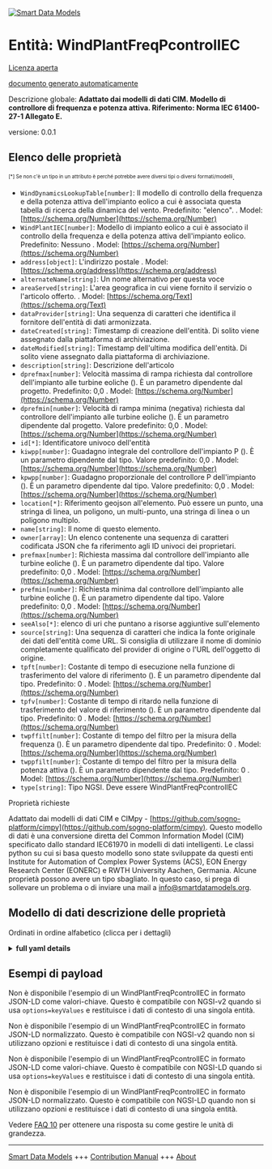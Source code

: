 <!-- 10-Header -->  
[![Smart Data Models](https://smartdatamodels.org/wp-content/uploads/2022/01/SmartDataModels_logo.png "Logo")](https://smartdatamodels.org)  
Entità: WindPlantFreqPcontrolIEC  
================================<!-- /10-Header -->  
<!-- 15-License -->  
[Licenza aperta](https://github.com/smart-data-models//dataModel.EnergyCIM/blob/master/WindPlantFreqPcontrolIEC/LICENSE.md)  
[documento generato automaticamente](https://docs.google.com/presentation/d/e/2PACX-1vTs-Ng5dIAwkg91oTTUdt8ua7woBXhPnwavZ0FxgR8BsAI_Ek3C5q97Nd94HS8KhP-r_quD4H0fgyt3/pub?start=false&loop=false&delayms=3000#slide=id.gb715ace035_0_60)  
<!-- /15-License -->  
<!-- 20-Description -->  
Descrizione globale: **Adattato dai modelli di dati CIM. Modello di controllore di frequenza e potenza attiva.  Riferimento: Norma IEC 61400-27-1 Allegato E.**  
versione: 0.0.1  
<!-- /20-Description -->  
<!-- 30-PropertiesList -->  

## Elenco delle proprietà  

<sup><sub>[*] Se non c'è un tipo in un attributo è perché potrebbe avere diversi tipi o diversi formati/modelli</sub></sup>.  
- `WindDynamicsLookupTable[number]`: Il modello di controllo della frequenza e della potenza attiva dell'impianto eolico a cui è associata questa tabella di ricerca della dinamica del vento. Predefinito: "elenco".  . Model: [https://schema.org/Number](https://schema.org/Number)- `WindPlantIEC[number]`: Modello di impianto eolico a cui è associato il controllo della frequenza e della potenza attiva dell'impianto eolico. Predefinito: Nessuno  . Model: [https://schema.org/Number](https://schema.org/Number)- `address[object]`: L'indirizzo postale  . Model: [https://schema.org/address](https://schema.org/address)- `alternateName[string]`: Un nome alternativo per questa voce  - `areaServed[string]`: L'area geografica in cui viene fornito il servizio o l'articolo offerto.  . Model: [https://schema.org/Text](https://schema.org/Text)- `dataProvider[string]`: Una sequenza di caratteri che identifica il fornitore dell'entità di dati armonizzata.  - `dateCreated[string]`: Timestamp di creazione dell'entità. Di solito viene assegnato dalla piattaforma di archiviazione.  - `dateModified[string]`: Timestamp dell'ultima modifica dell'entità. Di solito viene assegnato dalla piattaforma di archiviazione.  - `description[string]`: Descrizione dell'articolo  - `dprefmax[number]`: Velocità massima di rampa richiesta dal controllore dell'impianto alle turbine eoliche (). È un parametro dipendente dal progetto. Predefinito: 0,0  . Model: [https://schema.org/Number](https://schema.org/Number)- `dprefmin[number]`: Velocità di rampa minima (negativa) richiesta dal controllore dell'impianto alle turbine eoliche (). È un parametro dipendente dal progetto. Valore predefinito: 0,0  . Model: [https://schema.org/Number](https://schema.org/Number)- `id[*]`: Identificatore univoco dell'entità  - `kiwpp[number]`: Guadagno integrale del controllore dell'impianto P (). È un parametro dipendente dal tipo. Valore predefinito: 0,0  . Model: [https://schema.org/Number](https://schema.org/Number)- `kpwpp[number]`: Guadagno proporzionale del controllore P dell'impianto (). È un parametro dipendente dal tipo. Valore predefinito: 0,0  . Model: [https://schema.org/Number](https://schema.org/Number)- `location[*]`: Riferimento geojson all'elemento. Può essere un punto, una stringa di linea, un poligono, un multi-punto, una stringa di linea o un poligono multiplo.  - `name[string]`: Il nome di questo elemento.  - `owner[array]`: Un elenco contenente una sequenza di caratteri codificata JSON che fa riferimento agli ID univoci dei proprietari.  - `prefmax[number]`: Richiesta massima dal controllore dell'impianto alle turbine eoliche (). È un parametro dipendente dal tipo. Valore predefinito: 0,0  . Model: [https://schema.org/Number](https://schema.org/Number)- `prefmin[number]`: Richiesta minima dal controllore dell'impianto alle turbine eoliche (). È un parametro dipendente dal tipo. Valore predefinito: 0,0  . Model: [https://schema.org/Number](https://schema.org/Number)- `seeAlso[*]`: elenco di uri che puntano a risorse aggiuntive sull'elemento  - `source[string]`: Una sequenza di caratteri che indica la fonte originale dei dati dell'entità come URL. Si consiglia di utilizzare il nome di dominio completamente qualificato del provider di origine o l'URL dell'oggetto di origine.  - `tpft[number]`: Costante di tempo di esecuzione nella funzione di trasferimento del valore di riferimento (). È un parametro dipendente dal tipo. Predefinito: 0  . Model: [https://schema.org/Number](https://schema.org/Number)- `tpfv[number]`: Costante di tempo di ritardo nella funzione di trasferimento del valore di riferimento (). È un parametro dipendente dal tipo. Predefinito: 0  . Model: [https://schema.org/Number](https://schema.org/Number)- `twpffilt[number]`: Costante di tempo del filtro per la misura della frequenza (). È un parametro dipendente dal tipo. Predefinito: 0  . Model: [https://schema.org/Number](https://schema.org/Number)- `twppfilt[number]`: Costante di tempo del filtro per la misura della potenza attiva (). È un parametro dipendente dal tipo. Predefinito: 0  . Model: [https://schema.org/Number](https://schema.org/Number)- `type[string]`: Tipo NGSI. Deve essere WindPlantFreqPcontrolIEC  <!-- /30-PropertiesList -->  
<!-- 35-RequiredProperties -->  
Proprietà richieste  
<!-- /35-RequiredProperties -->  
<!-- 40-RequiredProperties -->  
Adattato dai modelli di dati CIM e CIMpy - [https://github.com/sogno-platform/cimpy](https://github.com/sogno-platform/cimpy). Questo modello di dati è una conversione diretta del Common Information Model (CIM) specificato dallo standard IEC61970 in modelli di dati intelligenti. Le classi python su cui si basa questo modello sono state sviluppate da questi enti Institute for Automation of Complex Power Systems (ACS), EON Energy Research Center (EONERC) e RWTH University Aachen, Germania. Alcune proprietà possono avere un tipo sbagliato. In questo caso, si prega di sollevare un problema o di inviare una mail a info@smartdatamodels.org.  
<!-- /40-RequiredProperties -->  
<!-- 50-DataModelHeader -->  
## Modello di dati descrizione delle proprietà  
Ordinati in ordine alfabetico (clicca per i dettagli)  
<!-- /50-DataModelHeader -->  
<!-- 60-ModelYaml -->  
<details><summary><strong>full yaml details</strong></summary>    
```yaml  
WindPlantFreqPcontrolIEC:    
  description: 'Adapted from CIM data models. Frequency and active power controller model.  Reference: IEC Standard 61400-27-1 Annex E.'    
  properties:    
    WindDynamicsLookupTable:    
      description: 'The frequency and active power wind plant control model with which this wind dynamics lookup table is associated. Default: ''list'''    
      type: number    
      x-ngsi:    
        model: https://schema.org/Number    
        type: Property    
    WindPlantIEC:    
      description: 'Wind plant model with which this wind plant frequency and active power control is associated. Default: None'    
      type: number    
      x-ngsi:    
        model: https://schema.org/Number    
        type: Property    
    address:    
      description: 'The mailing address'    
      properties:    
        addressCountry:    
          description: 'Property. The country. For example, Spain. Model:''https://schema.org/addressCountry'''    
          type: string    
        addressLocality:    
          description: 'Property. The locality in which the street address is, and which is in the region. Model:''https://schema.org/addressLocality'''    
          type: string    
        addressRegion:    
          description: 'Property. The region in which the locality is, and which is in the country. Model:''https://schema.org/addressRegion'''    
          type: string    
        postOfficeBoxNumber:    
          description: 'Property. The post office box number for PO box addresses. For example, 03578. Model:''https://schema.org/postOfficeBoxNumber'''    
          type: string    
        postalCode:    
          description: 'Property. The postal code. For example, 24004. Model:''https://schema.org/https://schema.org/postalCode'''    
          type: string    
        streetAddress:    
          description: 'Property. The street address. Model:''https://schema.org/streetAddress'''    
          type: string    
      type: object    
      x-ngsi:    
        model: https://schema.org/address    
        type: Property    
    alternateName:    
      description: 'An alternative name for this item'    
      type: string    
      x-ngsi:    
        type: Property    
    areaServed:    
      description: 'The geographic area where a service or offered item is provided'    
      type: string    
      x-ngsi:    
        model: https://schema.org/Text    
        type: Property    
    dataProvider:    
      description: 'A sequence of characters identifying the provider of the harmonised data entity.'    
      type: string    
      x-ngsi:    
        type: Property    
    dateCreated:    
      description: 'Entity creation timestamp. This will usually be allocated by the storage platform.'    
      format: date-time    
      type: string    
      x-ngsi:    
        type: Property    
    dateModified:    
      description: 'Timestamp of the last modification of the entity. This will usually be allocated by the storage platform.'    
      format: date-time    
      type: string    
      x-ngsi:    
        type: Property    
    description:    
      description: 'A description of this item'    
      type: string    
      x-ngsi:    
        type: Property    
    dprefmax:    
      description: 'Maximum ramp rate of  request from the plant controller to the wind turbines (). It is project dependent parameter. Default: 0.0'    
      type: number    
      x-ngsi:    
        model: https://schema.org/Number    
        type: Property    
    dprefmin:    
      description: 'Minimum (negative) ramp rate of  request from the plant controller to the wind turbines (). It is project dependent parameter. Default: 0.0'    
      type: number    
      x-ngsi:    
        model: https://schema.org/Number    
        type: Property    
    id:    
      anyOf: &windplantfreqpcontroliec_-_properties_-_owner_-_items_-_anyof    
        - description: 'Property. Identifier format of any NGSI entity'    
          maxLength: 256    
          minLength: 1    
          pattern: ^[\w\-\.\{\}\$\+\*\[\]`|~^@!,:\\]+$    
          type: string    
        - description: 'Property. Identifier format of any NGSI entity'    
          format: uri    
          type: string    
      description: 'Unique identifier of the entity'    
      x-ngsi:    
        type: Property    
    kiwpp:    
      description: 'Plant P controller integral gain (). It is type dependent parameter. Default: 0.0'    
      type: number    
      x-ngsi:    
        model: https://schema.org/Number    
        type: Property    
    kpwpp:    
      description: 'Plant P controller proportional gain (). It is type dependent parameter. Default: 0.0'    
      type: number    
      x-ngsi:    
        model: https://schema.org/Number    
        type: Property    
    location:    
      description: 'Geojson reference to the item. It can be Point, LineString, Polygon, MultiPoint, MultiLineString or MultiPolygon'    
      oneOf:    
        - description: 'GeoProperty. Geojson reference to the item. Point'    
          properties:    
            bbox:    
              items:    
                type: number    
              minItems: 4    
              type: array    
            coordinates:    
              items:    
                type: number    
              minItems: 2    
              type: array    
            type:    
              enum:    
                - Point    
              type: string    
          required:    
            - type    
            - coordinates    
          title: 'GeoJSON Point'    
          type: object    
        - description: 'GeoProperty. Geojson reference to the item. LineString'    
          properties:    
            bbox:    
              items:    
                type: number    
              minItems: 4    
              type: array    
            coordinates:    
              items:    
                items:    
                  type: number    
                minItems: 2    
                type: array    
              minItems: 2    
              type: array    
            type:    
              enum:    
                - LineString    
              type: string    
          required:    
            - type    
            - coordinates    
          title: 'GeoJSON LineString'    
          type: object    
        - description: 'GeoProperty. Geojson reference to the item. Polygon'    
          properties:    
            bbox:    
              items:    
                type: number    
              minItems: 4    
              type: array    
            coordinates:    
              items:    
                items:    
                  items:    
                    type: number    
                  minItems: 2    
                  type: array    
                minItems: 4    
                type: array    
              type: array    
            type:    
              enum:    
                - Polygon    
              type: string    
          required:    
            - type    
            - coordinates    
          title: 'GeoJSON Polygon'    
          type: object    
        - description: 'GeoProperty. Geojson reference to the item. MultiPoint'    
          properties:    
            bbox:    
              items:    
                type: number    
              minItems: 4    
              type: array    
            coordinates:    
              items:    
                items:    
                  type: number    
                minItems: 2    
                type: array    
              type: array    
            type:    
              enum:    
                - MultiPoint    
              type: string    
          required:    
            - type    
            - coordinates    
          title: 'GeoJSON MultiPoint'    
          type: object    
        - description: 'GeoProperty. Geojson reference to the item. MultiLineString'    
          properties:    
            bbox:    
              items:    
                type: number    
              minItems: 4    
              type: array    
            coordinates:    
              items:    
                items:    
                  items:    
                    type: number    
                  minItems: 2    
                  type: array    
                minItems: 2    
                type: array    
              type: array    
            type:    
              enum:    
                - MultiLineString    
              type: string    
          required:    
            - type    
            - coordinates    
          title: 'GeoJSON MultiLineString'    
          type: object    
        - description: 'GeoProperty. Geojson reference to the item. MultiLineString'    
          properties:    
            bbox:    
              items:    
                type: number    
              minItems: 4    
              type: array    
            coordinates:    
              items:    
                items:    
                  items:    
                    items:    
                      type: number    
                    minItems: 2    
                    type: array    
                  minItems: 4    
                  type: array    
                type: array    
              type: array    
            type:    
              enum:    
                - MultiPolygon    
              type: string    
          required:    
            - type    
            - coordinates    
          title: 'GeoJSON MultiPolygon'    
          type: object    
      x-ngsi:    
        type: GeoProperty    
    name:    
      description: 'The name of this item.'    
      type: string    
      x-ngsi:    
        type: Property    
    owner:    
      description: 'A List containing a JSON encoded sequence of characters referencing the unique Ids of the owner(s)'    
      items:    
        anyOf: *windplantfreqpcontroliec_-_properties_-_owner_-_items_-_anyof    
        description: 'Property. Unique identifier of the entity'    
      type: array    
      x-ngsi:    
        type: Property    
    prefmax:    
      description: 'Maximum  request from the plant controller to the wind turbines (). It is type dependent parameter. Default: 0.0'    
      type: number    
      x-ngsi:    
        model: https://schema.org/Number    
        type: Property    
    prefmin:    
      description: 'Minimum  request from the plant controller to the wind turbines (). It is type dependent parameter. Default: 0.0'    
      type: number    
      x-ngsi:    
        model: https://schema.org/Number    
        type: Property    
    seeAlso:    
      description: 'list of uri pointing to additional resources about the item'    
      oneOf:    
        - items:    
            format: uri    
            type: string    
          minItems: 1    
          type: array    
        - format: uri    
          type: string    
      x-ngsi:    
        type: Property    
    source:    
      description: 'A sequence of characters giving the original source of the entity data as a URL. Recommended to be the fully qualified domain name of the source provider, or the URL to the source object.'    
      type: string    
      x-ngsi:    
        type: Property    
    tpft:    
      description: 'Lead time constant in reference value transfer function (). It is type dependent parameter. Default: 0'    
      type: number    
      x-ngsi:    
        model: https://schema.org/Number    
        type: Property    
    tpfv:    
      description: 'Lag time constant in reference value transfer function (). It is type dependent parameter. Default: 0'    
      type: number    
      x-ngsi:    
        model: https://schema.org/Number    
        type: Property    
    twpffilt:    
      description: 'Filter time constant for frequency measurement (). It is type dependent parameter. Default: 0'    
      type: number    
      x-ngsi:    
        model: https://schema.org/Number    
        type: Property    
    twppfilt:    
      description: 'Filter time constant for active power measurement (). It is type dependent parameter. Default: 0'    
      type: number    
      x-ngsi:    
        model: https://schema.org/Number    
        type: Property    
    type:    
      description: 'NGSI type. It has to be WindPlantFreqPcontrolIEC'    
      enum:    
        - WindPlantFreqPcontrolIEC    
      type: string    
      x-ngsi:    
        type: Property    
  required: []    
  type: object    
  x-derived-from: ""    
  x-disclaimer: 'Redistribution and use in source and binary forms, with or without modification, are permitted  provided that the license conditions are met. Copyleft (c) 2021 Contributors to Smart Data Models Program'    
  x-license-url: https://github.com/smart-data-models/dataModel.EnergyCIM/blob/master/WindPlantFreqPcontrolIEC/LICENSE.md    
  x-model-schema: https://smart-data-models.github.io/dataModels.CIMEnergyClasses/WindPlantFreqPcontrolIEC/schema.json    
  x-model-tags: ""    
  x-version: 0.0.1    
```  
</details>    
<!-- /60-ModelYaml -->  
<!-- 70-MiddleNotes -->  
<!-- /70-MiddleNotes -->  
<!-- 80-Examples -->  
## Esempi di payload  
Non è disponibile l'esempio di un WindPlantFreqPcontrolIEC in formato JSON-LD come valori-chiave. Questo è compatibile con NGSI-v2 quando si usa `options=keyValues` e restituisce i dati di contesto di una singola entità.  
Non è disponibile l'esempio di un WindPlantFreqPcontrolIEC in formato JSON-LD normalizzato. Questo è compatibile con NGSI-v2 quando non si utilizzano opzioni e restituisce i dati di contesto di una singola entità.  
Non è disponibile l'esempio di un WindPlantFreqPcontrolIEC in formato JSON-LD come valori-chiave. Questo è compatibile con NGSI-LD quando si usa `options=keyValues` e restituisce i dati di contesto di una singola entità.  
Non è disponibile l'esempio di un WindPlantFreqPcontrolIEC in formato JSON-LD normalizzato. Questo è compatibile con NGSI-LD quando non si utilizzano opzioni e restituisce i dati di contesto di una singola entità.  
<!-- /80-Examples -->  
<!-- 90-FooterNotes -->  
<!-- /90-FooterNotes -->  
<!-- 95-Units -->  
Vedere [FAQ 10](https://smartdatamodels.org/index.php/faqs/) per ottenere una risposta su come gestire le unità di grandezza.  
<!-- /95-Units -->  
<!-- 97-LastFooter -->  
---  
[Smart Data Models](https://smartdatamodels.org) +++ [Contribution Manual](https://bit.ly/contribution_manual) +++ [About](https://bit.ly/Introduction_SDM)<!-- /97-LastFooter -->  
